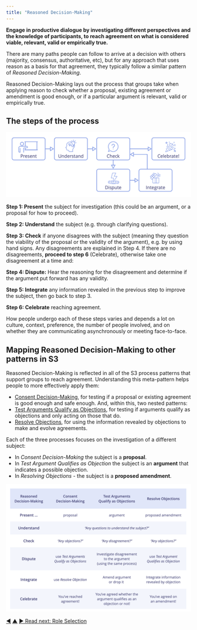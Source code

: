 ```yaml
---
title: "Reasoned Decision-Making"
---
```



**Engage in productive dialogue by investigating different perspectives and the knowledge of participants, to reach agreement on what is considered viable, relevant, valid or empirically true.**

There are many paths people can follow to arrive at a decision with others (majority, consensus, authoritative, etc), but for any approach that uses reason as a basis for that agreement, they typically follow a similar pattern of _Reasoned Decision-Making_.

Reasoned Decision-Making lays out the process that groups take when applying reason to check whether a proposal, existing agreement or amendment is good enough, or if a particular argument is relevant, valid or empirically true.


## The steps of the process

![Reasoned Decision-Making](img/agreements/reasoned-decision-making.png)

**Step 1: Present** the subject for investigation (this could be an argument, or a proposal for how to proceed).

**Step 2: Understand** the subject (e.g. through clarifying questions).

**Step 3: Check** if anyone disagrees with the subject (meaning they question the viability of the proposal or the validity of the argument), e.g. by using hand signs. Any disagreements are explained in Step 4. If there are no disagreements, **proceed to step 6** (Celebrate), otherwise take one disagreement at a time and: 

**Step 4: Dispute:** Hear the reasoning for the disagreement and determine if the argument put forward has any validity.

**Step 5: Integrate** any information revealed in the previous step to improve the subject, then go back to step 3.

**Step 6: Celebrate** reaching agreement.


How people undergo each of these steps varies and depends a lot on culture, context, preference, the number of people involved, and on whether they are communicating asynchronously or meeting face-to-face. 

## Mapping Reasoned Decision-Making to other patterns in S3

Reasoned Decision-Making is reflected in all of the S3 process patterns that support groups to reach agreement. Understanding this meta-pattern helps people to more effectively apply them:

-   [Consent Decision-Making](consent-decision-making.html), for testing if a proposal or existing agreement is good enough and safe enough. And, within this, two nested patterns:
-   [Test Arguments Qualify as Objections](test-arguments-qualify-as-objections.html), for testing if arguments qualify as objections and only acting on those that do.
-   [Resolve Objections](resolve-objections.html), for using the information revealed by objections to make and evolve agreements. 

Each of the three processes focuses on the investigation of a different subject: 

-    In _Consent Decision-Making_ the subject is a **proposal**.
-    In _Test Argument Qualifies as Objection_ the subject is an **argument** that indicates a possible objection.
-    In _Resolving Objections_ - the subject is a **proposed amendment**. 

![Table: Mapping the steps of RDM to the other S3 decision-making processes](img/agreements/reasoned-decision-making-table.png)



<div class="bottom-nav">
<a href="proposal-forming.html" title="Back to: Proposal Forming">◀</a> <a href="sense-making-and-decision-making.html" title="Up: Sense-Making and Decision-Making">▲</a> <a href="role-selection.html" title="Read next: Role Selection">▶ Read next: Role Selection</a>
</div>


<script type="text/javascript">
Mousetrap.bind('g n', function() {
    window.location.href = 'role-selection.html';
    return false;
});
</script>

